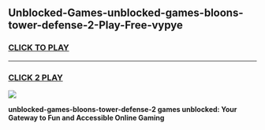 
## Unblocked-Games-unblocked-games-bloons-tower-defense-2-Play-Free-vypye
<h3>
<a href="https://premium76.site?title=unblocked-games-bloons-tower-defense-2&ref=22A">CLICK TO PLAY</a></h3>
<hr>

<h3>
<a href="https://premium76.site?title=unblocked-games-bloons-tower-defense-2&ref=22A">CLICK 2 PLAY</a>
  
</h3>

<a href="https://premium76.site?title=unblocked-games-bloons-tower-defense-2&ref=22A"><img src="https://clearcache.store/games.png"></a>


**unblocked-games-bloons-tower-defense-2 games unblocked: Your Gateway to Fun and Accessible Online Gaming**
